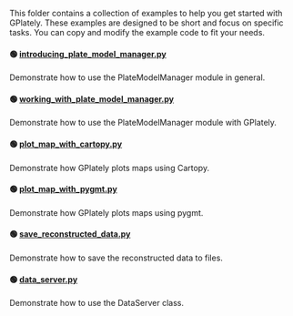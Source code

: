 This folder contains a collection of examples to help you get started with GPlately. These examples are designed to be short and focus on specific tasks. You can copy and modify the example code to fit your needs.

#### 🟢 [introducing_plate_model_manager.py](introducing_plate_model_manager.py)

Demonstrate how to use the PlateModelManager module in general.

#### 🟢 [working_with_plate_model_manager.py](working_with_plate_model_manager.py)

Demonstrate how to use the PlateModelManager module with GPlately.

#### 🟢 [plot_map_with_cartopy.py](plot_map_with_cartopy.py)

Demonstrate how GPlately plots maps using Cartopy.

#### 🟢 [plot_map_with_pygmt.py](plot_map_with_pygmt.py)

Demonstrate how GPlately plots maps using pygmt.

#### 🟢 [save_reconstructed_data.py](save_reconstructed_data.py)

Demonstrate how to save the reconstructed data to files.

#### 🟢 [data_server.py](data_server.py)

Demonstrate how to use the DataServer class.